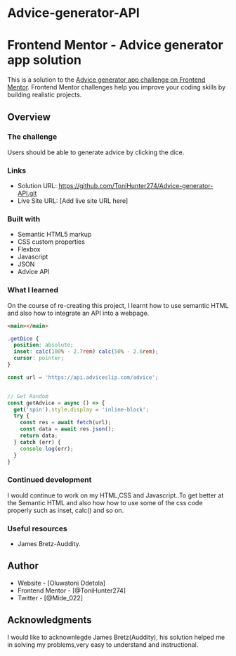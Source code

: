 # Advice-generator-API
# Frontend Mentor - Advice generator app solution

This is a solution to the [Advice generator app challenge on Frontend Mentor](https://www.frontendmentor.io/challenges/advice-generator-app-QdUG-13db). Frontend Mentor challenges help you improve your coding skills by building realistic projects.


## Overview

### The challenge

Users should be able to generate advice by clicking the dice. 

### Links

- Solution URL: https://github.com/ToniHunter274/Advice-generator-API.git
- Live Site URL: [Add live site URL here]

### Built with

- Semantic HTML5 markup
- CSS custom properties
- Flexbox
- Javascript
- JSON
- Advice API

### What I learned

On the course of re-creating this project, I learnt how to use semantic HTML and also how to integrate an API into a webpage. 



```html
<main></main>
```
```css
.getDice {
  position: absolute;
  inset: calc(100% - 2.7rem) calc(50% - 2.6rem);
  cursor: pointer;
}
```
```js
const url = 'https://api.adviceslip.com/advice';


// Get Random
const getAdvice = async () => {
  get('spin').style.display = 'inline-block';
  try {
    const res = await fetch(url);
    const data = await res.json(); 
    return data;
  } catch (err) {
    console.log(err);
  }
}
```

### Continued development

I would continue to work on my HTML,CSS and Javascript..To get better at the Semantic HTML and also how how to use some of the css code properly such as inset, calc() and so on.

### Useful resources

- James Bretz-Auddity.

## Author

- Website - [Oluwatoni Odetola]
- Frontend Mentor - [@ToniHunter274]
- Twitter - [@Mide_022]

## Acknowledgments

I would like to acknownlegde James Bretz(Auddity), his solution helped me in solving my problems,very easy to understand and instructional.
